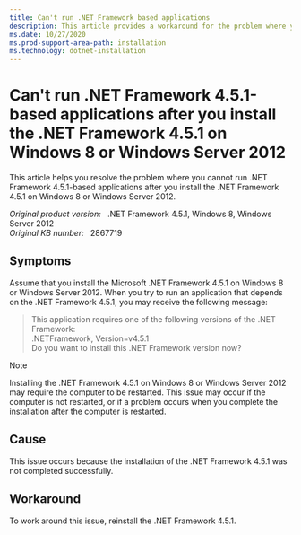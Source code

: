 ```yaml
---
title: Can't run .NET Framework based applications
description: This article provides a workaround for the problem where you cannot run .NET Framework 4.5.1-based applications after you install the .NET Framework 4.5.1 on Windows 8 or Windows Server 2012.
ms.date: 10/27/2020
ms.prod-support-area-path: installation
ms.technology: dotnet-installation
---
```

# Can't run .NET Framework 4.5.1-based applications after you install the .NET Framework 4.5.1 on Windows 8 or Windows Server 2012

This article helps you resolve the problem where you cannot run .NET Framework 4.5.1-based applications after you install the .NET Framework 4.5.1 on Windows 8 or Windows Server 2012.

_Original product version:_ &nbsp; .NET Framework 4.5.1, Windows 8, Windows Server 2012  
_Original KB number:_ &nbsp; 2867719

## Symptoms

Assume that you install the Microsoft .NET Framework 4.5.1 on Windows 8 or Windows Server 2012. When you try to run an application that depends on the .NET Framework 4.5.1, you may receive the following message:

> This application requires one of the following versions of the .NET Framework:  
.NETFramework, Version=v4.5.1  
Do you want to install this .NET Framework version now?

> [!NOTE]
> Installing the .NET Framework 4.5.1 on Windows 8 or Windows Server 2012 may require the computer to be restarted. This issue may occur if the computer is not restarted, or if a problem occurs when you complete the installation after the computer is restarted.

## Cause

This issue occurs because the installation of the .NET Framework 4.5.1 was not completed successfully.

## Workaround

To work around this issue, reinstall the .NET Framework 4.5.1.
